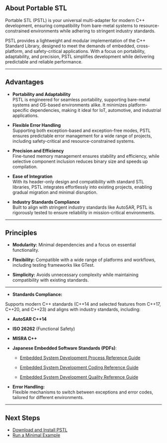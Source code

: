## About Portable STL  

Portable STL (PSTL) is your universal multi-adapter for modern C++ development, ensuring compatibility from bare-metal systems to resource-constrained environments while adhering to stringent industry standards.  

PSTL provides a lightweight and modular implementation of the C++ Standard Library, designed to meet the demands of embedded, cross-platform, and safety-critical applications. With a focus on portability, adaptability, and precision, PSTL simplifies development while delivering predictable and reliable performance.  

---

## Advantages  

- **Portability and Adaptability**  
  PSTL is engineered for seamless portability, supporting bare-metal systems and OS-based environments alike. It minimizes platform-specific dependencies, making it ideal for IoT, automotive, and industrial applications.  

- **Flexible Error Handling**  
  Supporting both exception-based and exception-free modes, PSTL ensures predictable error management for a wide range of projects, including safety-critical and resource-constrained systems.  

- **Precision and Efficiency**  
  Fine-tuned memory management ensures stability and efficiency, while selective component inclusion reduces binary size and speeds up compilation.  

- **Ease of Integration**  
  With its header-only design and compatibility with standard STL libraries, PSTL integrates effortlessly into existing projects, enabling gradual migration and minimal disruption.  

- **Industry Standards Compliance**  
  Built to align with stringent industry standards like AutoSAR, PSTL is rigorously tested to ensure reliability in mission-critical environments.  
---
## Principles

- **Modularity:** Minimal dependencies and a focus on essential functionality.

- **Flexibility:** Compatible with a wide range of platforms and workflows, including testing frameworks like GTest.

- **Simplicity:** Avoids unnecessary complexity while maintaining compatibility with existing standards.

---

- **Standards Compliance:**  

Supports modern C++ standards (C++14 and selected features from C++17, C++20, and C++23) and aligns with industry standards, including:  

  - **AutoSAR C++14**  

  - **ISO 26262** (Functional Safety)  

  - **MISRA C++**  

  - **Japanese Embedded Software Standards (PDFs)**: 
  
    - <a href="https://www.ipa.go.jp/archive/publish/qv6pgp0000000y6r-att/000028853.pdf" target="_blank">Embedded System Development Process Reference Guide</a>  

    - <a href="https://www.ipa.go.jp/archive/publish/qv6pgp00000010td-att/000055042.pdf" target="_blank">Embedded System Development Coding Reference Guide</a>  

    - <a href="https://www.ipa.go.jp/archive/publish/qv6pgp0000000zwm-att/000028859.pdf" target="_blank">Embedded System Development Quality Reference Guide</a>

- **Error Handling:**  
  Flexible mechanisms to switch between exceptions and error codes, tailored for different environments.

---

## Next Steps

- [Download and Install PSTL](installation.md)  
- [Run a Minimal Example](hello_pstl.md)  

